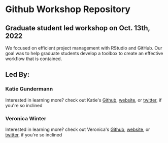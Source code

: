 # Github Workshop Repository

## Graduate student led workshop on Oct. 13th, 2022
We focused on efficient project management with RStudio and GitHub. Our goal was to help graduate students develop a toolbox to create an effective workflow that is contained. 

## Led By: 
### Katie Gundermann
Interested in learning more?
check out Katie's [Github](https://github.com/kpgund), [website](https://kpgund.github.io/index.html), or [twitter](www.twitter.com/kpgund), if you're so inclined
### Veronica Winter
Interested in learning more?
check out Veronica's [Github](https://github.com/vermanica), [website](https://www.vwintereco.com/), or [twitter](www.twitter.com/winter_eco), if you're so inclined
